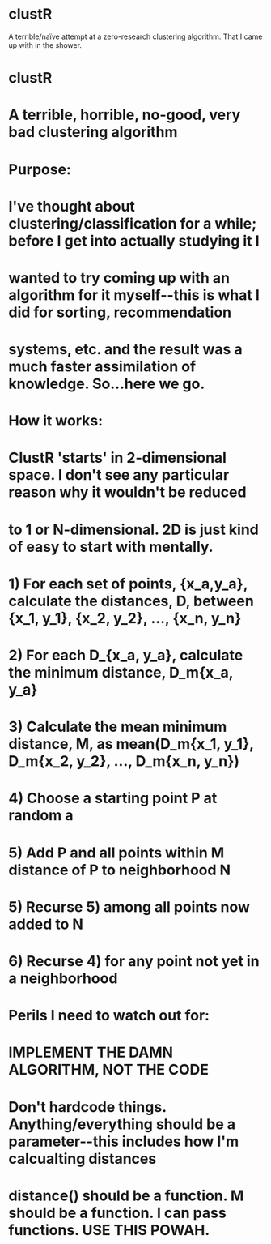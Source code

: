 clustR
======

A terrible/naïve attempt at a zero-research clustering algorithm. That I came up with in the shower.

# clustR
#   A terrible, horrible, no-good, very bad clustering algorithm
# 
# Purpose:
#   I've thought about clustering/classification for a while; before I get into actually studying it I
#   wanted to try coming up with an algorithm for it myself--this is what I did for sorting, recommendation
#   systems, etc. and the result was a much faster assimilation of knowledge. So...here we go.
#
# How it works:
#   ClustR 'starts' in 2-dimensional space. I don't see any particular reason why it wouldn't be reduced
#   to 1 or N-dimensional. 2D is just kind of easy to start with mentally.
#   1) For each set of points, {x_a,y_a}, calculate the distances, D, between {x_1, y_1}, {x_2, y_2}, ..., {x_n, y_n}
#   2) For each D_{x_a, y_a}, calculate the minimum distance, D_m{x_a, y_a}
#   3) Calculate the mean minimum distance, M, as mean(D_m{x_1, y_1}, D_m{x_2, y_2}, ..., D_m{x_n, y_n})
#   4) Choose a starting point P at random a
#   5) Add P and all points within M distance of P to neighborhood N
#   5) Recurse 5) among all points now added to N
#   6) Recurse 4) for any point not yet in a neighborhood 

# Perils I need to watch out for:
#   IMPLEMENT THE DAMN ALGORITHM, NOT THE CODE
#   Don't hardcode things. Anything/everything should be a parameter--this includes how I'm calcualting distances
#     distance() should be a function. M should be a function. I can pass functions. USE THIS POWAH.
